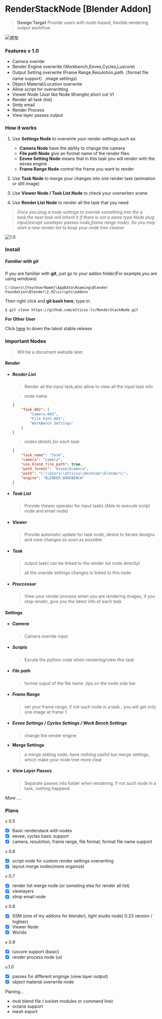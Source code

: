 

# RenderStackNode [Blender Addon]

>  **Design Target**
> Provide users with node-based, flexible rendering output workflow

![原型](img/prototype.jpg)

### Features v 1.0

+ Camera overide
+ Render Engine overwrite (Workbench,Eevee,Cycles,Luxcore)
+ Output Setting overwrite (Frame Range,Resulotion,path（format file name support）,image settings)
+ Object Material/Location overwrite 
+ Allow script for overwritting
+ Viewer Node (Just like Node Wrangler,short cut V)
+ Render all task (list)
+ Smtp email 
+ Render Process
+ View layer passes output



### How it works

1. Use **Settings Node** to overwirte your render settings,such as:

	+ **Camera Node** have the ability to change the camera
	+ **File path Node** give an format name of the render files
	+ **Eevee Setting Node** means that in this task you will render with the eevee engine
	+ **Frame Range Node** control the frame you want to render

2. Use **Task Node** to merge your changes into one render task (animation or still image)

3. Use **Viewer Node / Task List Node** to check your overwriten scene

4. Use **Render List Node** to render all the task that you need

> *Once you plug a node settings to overide something into the a task,the next task will inherit it if there is not a same type Node plug input(except viewlayer passes node,frame range node). So you may start a new render list to keep your node tree cleaner*

![1.0](img/1.0.png)



### Install

##### Familiar with **git**

If you are familiar with **git**, just go to your addon folder(For example,you are using windows)

`C:\Users\{YourUserName}\AppData\Roaming\Blender Foundation\Blender\2.92\scripts\addons`

Then right click and **git bash here**, type in:

`$ git clone https://github.com/atticus-lv/RenderStackNode.git`

**For Other User**

Click [here](https://github.com/atticus-lv/RenderStackNode/releases/latest) to down the latest stable release



### Important Nodes

> Will be a document website later

#### Render 

+ ##### Render List

	> Render all the input task,also allow to view all the input task info
	
	> *node name*
	
	```json
	{
	    "Task.002": [
	        "Camera.002",
	        "File Path.001",
	        "WorkBench Settings"
	    ]
	}
	```
	> *nodes details for each task*
	
	```json
	{
	    "task_name": "Task",
	    "camera": "Camera",
	    "use_blend_file_path": true,
	    "path_format": "$task/$camera",
	    "path": "C:\\Users\\atticus\\Desktop\\blender\\",
	    "engine": "BLENDER_WORKBENCH"
	}
	```
	
	
	
+ ##### Task List

    > Provide Viewer operator for input tasks (Able to execute script node and email node)

+ ##### Viewer

    > Provide automatic update for task node, desire to iterate designs and view changes as soon as possible

+ ##### Task

    > output task( can be linked to the render list node directly)
    >
    > all the overide settings changes is linked to this node 
    
+ ##### Proccessor

    > View your render process when you are rendering images, if you stop render, give you the latest info of each task

    

#### Settings 

+ ##### Camera 

	> Camera overide input
	
+ ##### Scripts

    > Excute the python code when rendering/view this task

+ ##### File path

    > format ouput of the file name ,tips on the node side bar
    
+ ##### Frame Range

    > set your frame range, if not such node in a task , you will get only one image at frame 1

+ ##### Eevee Settings / Cycles Settings / Work Bench Settings

    >  change the render engine 
    
+ **Merge Settings**
  
  > a merge setting node, have nothing useful but merge settings, which make your node tree more clear
  
+ ##### View Layer Passes

    > Separate passes into folder when rendering, if not such node in a task, nothing happend 

*More ....*



### Plans

v 0.5

+ [x]  Basic renderstack with nodes 
+ [x]  eevee, cycles basic support 
+ [x]  camera, resulotion, frame range, file format, format file name support

v 0.6

+ [x]  script node for custom render settings overwriting
+ [x]  layout merge nodes(more organize)

v 0.7
+ [x]  render list merge node (or someting else for render all list)
+ [x]  viewlayers 
+ [x]  stmp email node 

v 0.8
+ [x] SSM (one of my addons for blender), light studio node( 0.23 version / highter)
+ [x] Viewer Node
+ [x] Worlds

v 0.9

+ [x] luxcore support (basic)
+ [x] render process node (ui)

v.1.0

+ [x]  passes for different enginge (view layer output)
+ [x]  object material overwrite node

Planing... 

+ muti blend file ( socket modules or command line)
+ octane support
+ mesh export



